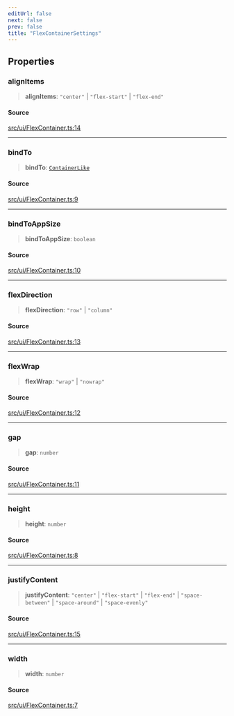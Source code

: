 ```yaml
---
editUrl: false
next: false
prev: false
title: "FlexContainerSettings"
---
```


## Properties

### alignItems

> **alignItems**: `"center"` \| `"flex-start"` \| `"flex-end"`

#### Source

[src/ui/FlexContainer.ts:14](https://github.com/relishinc/dill-pixel/blob/10f512f7f577ca5e74162827f11215b28df5ca97/src/ui/FlexContainer.ts#L14)

***

### bindTo

> **bindTo**: [`ContainerLike`](/api/type-aliases/containerlike/)

#### Source

[src/ui/FlexContainer.ts:9](https://github.com/relishinc/dill-pixel/blob/10f512f7f577ca5e74162827f11215b28df5ca97/src/ui/FlexContainer.ts#L9)

***

### bindToAppSize

> **bindToAppSize**: `boolean`

#### Source

[src/ui/FlexContainer.ts:10](https://github.com/relishinc/dill-pixel/blob/10f512f7f577ca5e74162827f11215b28df5ca97/src/ui/FlexContainer.ts#L10)

***

### flexDirection

> **flexDirection**: `"row"` \| `"column"`

#### Source

[src/ui/FlexContainer.ts:13](https://github.com/relishinc/dill-pixel/blob/10f512f7f577ca5e74162827f11215b28df5ca97/src/ui/FlexContainer.ts#L13)

***

### flexWrap

> **flexWrap**: `"wrap"` \| `"nowrap"`

#### Source

[src/ui/FlexContainer.ts:12](https://github.com/relishinc/dill-pixel/blob/10f512f7f577ca5e74162827f11215b28df5ca97/src/ui/FlexContainer.ts#L12)

***

### gap

> **gap**: `number`

#### Source

[src/ui/FlexContainer.ts:11](https://github.com/relishinc/dill-pixel/blob/10f512f7f577ca5e74162827f11215b28df5ca97/src/ui/FlexContainer.ts#L11)

***

### height

> **height**: `number`

#### Source

[src/ui/FlexContainer.ts:8](https://github.com/relishinc/dill-pixel/blob/10f512f7f577ca5e74162827f11215b28df5ca97/src/ui/FlexContainer.ts#L8)

***

### justifyContent

> **justifyContent**: `"center"` \| `"flex-start"` \| `"flex-end"` \| `"space-between"` \| `"space-around"` \| `"space-evenly"`

#### Source

[src/ui/FlexContainer.ts:15](https://github.com/relishinc/dill-pixel/blob/10f512f7f577ca5e74162827f11215b28df5ca97/src/ui/FlexContainer.ts#L15)

***

### width

> **width**: `number`

#### Source

[src/ui/FlexContainer.ts:7](https://github.com/relishinc/dill-pixel/blob/10f512f7f577ca5e74162827f11215b28df5ca97/src/ui/FlexContainer.ts#L7)
